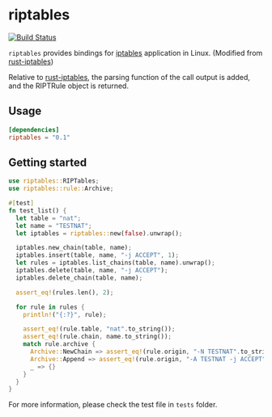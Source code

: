 riptables
===

[![Build Status](https://drone.0u0.me/api/badges/fewensa/riptables/status.svg)](https://drone.0u0.me/fewensa/riptables)


`riptables` provides bindings for [iptables](https://www.netfilter.org/projects/iptables/index.html) application in Linux. (Modified from [rust-iptables](https://github.com/yaa110/rust-iptables))

Relative to [rust-iptables](https://github.com/yaa110/rust-iptables), the parsing function of the call output is added, and the RIPTRule object is returned.


## Usage

```toml
[dependencies]
riptables = "0.1"
```

## Getting started

```rust
use riptables::RIPTables;
use riptables::rule::Archive;

#[test]
fn test_list() {
  let table = "nat";
  let name = "TESTNAT";
  let iptables = riptables::new(false).unwrap();

  iptables.new_chain(table, name);
  iptables.insert(table, name, "-j ACCEPT", 1);
  let rules = iptables.list_chains(table, name).unwrap();
  iptables.delete(table, name, "-j ACCEPT");
  iptables.delete_chain(table, name);

  assert_eq!(rules.len(), 2);

  for rule in rules {
    println!("{:?}", rule);

    assert_eq!(rule.table, "nat".to_string());
    assert_eq!(rule.chain, name.to_string());
    match rule.archive {
      Archive::NewChain => assert_eq!(rule.origin, "-N TESTNAT".to_string()),
      Archive::Append => assert_eq!(rule.origin, "-A TESTNAT -j ACCEPT".to_string()),
      _ => {}
    }
  }
}
```

For more information, please check the test file in `tests` folder.
